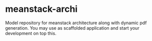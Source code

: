 # meanstack-archi
Model repository for meanstack architecture along with dynamic pdf generation. You may use as scaffolded application and start your development on top this.
